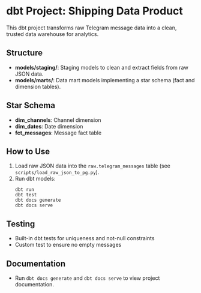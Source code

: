 # dbt Project: Shipping Data Product

This dbt project transforms raw Telegram message data into a clean, trusted data warehouse for analytics.

## Structure
- **models/staging/**: Staging models to clean and extract fields from raw JSON data.
- **models/marts/**: Data mart models implementing a star schema (fact and dimension tables).

## Star Schema
- **dim_channels**: Channel dimension
- **dim_dates**: Date dimension
- **fct_messages**: Message fact table

## How to Use
1. Load raw JSON data into the `raw.telegram_messages` table (see `scripts/load_raw_json_to_pg.py`).
2. Run dbt models:
   ```
   dbt run
   dbt test
   dbt docs generate
   dbt docs serve
   ```

## Testing
- Built-in dbt tests for uniqueness and not-null constraints
- Custom test to ensure no empty messages

## Documentation
- Run `dbt docs generate` and `dbt docs serve` to view project documentation.
